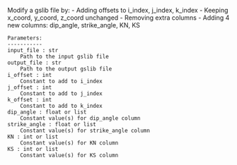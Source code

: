 Modify a gslib file by:
    - Adding offsets to i_index, j_index, k_index
    - Keeping x_coord, y_coord, z_coord unchanged
    - Removing extra columns
    - Adding 4 new columns: dip_angle, strike_angle, KN, KS

    Parameters:
    -----------
    input_file : str
        Path to the input gslib file
    output_file : str
        Path to the output gslib file
    i_offset : int
        Constant to add to i_index
    j_offset : int
        Constant to add to j_index
    k_offset : int
        Constant to add to k_index
    dip_angle : float or list
        Constant value(s) for dip_angle column
    strike_angle : float or list
        Constant value(s) for strike_angle column
    KN : int or list
        Constant value(s) for KN column
    KS : int or list
        Constant value(s) for KS column

